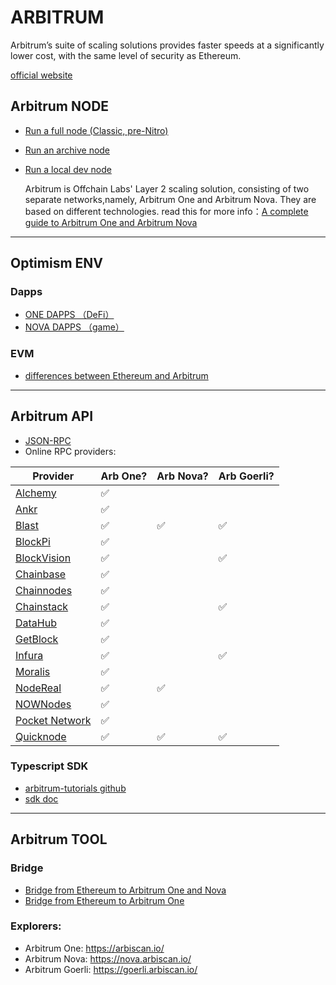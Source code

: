 # ARBITRUM

Arbitrum’s suite of scaling solutions provides faster speeds at a significantly
lower cost, with the same level of security as Ethereum.

[official website](https://arbitrum.io/)

## Arbitrum NODE

- [Run a full node (Classic, pre-Nitro)](https://developer.arbitrum.io/node-running/running-a-classic-node)

- [Run an archive node](https://developer.arbitrum.io/node-running/running-an-archive-node)

- [Run a local dev node](https://developer.arbitrum.io/node-running/local-dev-node)

  Arbitrum is Offchain Labs' Layer 2 scaling solution, consisting of two separate networks,namely, Arbitrum One and Arbitrum Nova. They are based on different technologies. read this for more info：[A complete guide to Arbitrum One and Arbitrum Nova](https://support.token.im/hc/en-us/articles/10866568708377-A-complete-guide-to-Arbitrum-One-and-Arbitrum-Nova)

------

## Optimism ENV

### Dapps

- [ONE DAPPS （DeFi）](https://portal.arbitrum.io/one)
- [NOVA DAPPS （game）](https://portal.arbitrum.io/nova)

### EVM

- [differences between Ethereum and Arbitrum](https://developer.arbitrum.io/arbitrum-ethereum-differences)

------

## Arbitrum API

- [JSON-RPC](https://developer.arbitrum.io/arbitrum-ethereum-differences#json-rpc-comparisons)
- Online RPC providers:

| Provider                                                     | Arb One? | Arb Nova? | Arb Goerli? |
| ------------------------------------------------------------ | -------- | --------- | ----------- |
| [Alchemy](https://docs.alchemy.com/reference/arbitrum-api-quickstart) | ✅        |           |             |
| [Ankr](https://www.ankr.com/docs/build-blockchain/chains/v1/arb-api) | ✅        |           |             |
| [Blast](https://blastapi.io/public-api/arbitrum)             | ✅        | ✅         | ✅           |
| [BlockPi](https://docs.blockpi.io/)                          | ✅        |           |             |
| [BlockVision](https://dashboard.blockvision.org/connect)     | ✅        |           | ✅           |
| [Chainbase](https://docs.chainbase.online/r/welcome-to-chainbase/readme) | ✅        |           |             |
| [Chainnodes](https://www.chainnodes.org/)                    | ✅        |           |             |
| [Chainstack](https://chainstack.com/build-better-with-arbitrum/) | ✅        |           | ✅           |
| [DataHub](https://datahub.figment.io/)                       | ✅        |           |             |
| [GetBlock](https://getblock.io/docs/)                        | ✅        |           |             |
| [Infura](https://docs.infura.io/infura/networks/arbitrum)    | ✅        |           | ✅           |
| [Moralis](https://docs.moralis.io/reference/introduction)    | ✅        |           |             |
| [NodeReal](https://nodereal.io/meganode/api-marketplace/arbitrum-nitro-rpc) | ✅        | ✅         |             |
| [NOWNodes](https://nownodes.io/nodes/arbitrum)               | ✅        |           |             |
| [Pocket Network](https://www.pokt.network/arbitrum-rpc-service) | ✅        |           |             |
| [Quicknode](https://www.quicknode.com/chains/arb)            | ✅        | ✅         | ✅           |

### Typescript SDK

- [arbitrum-tutorials github](https://github.com/OffchainLabs/arbitrum-tutorials)
- [sdk doc](https://developer.arbitrum.io/sdk)

------

## Arbitrum TOOL

### Bridge

- [Bridge from Ethereum to Arbitrum One and Nova](https://bridge.arbitrum.io/?l2ChainId=42161)
- [Bridge from Ethereum to Arbitrum One](https://cbridge.celer.network/bridge/ethereum-arbitrum/)

### Explorers:

- Arbitrum One: https://arbiscan.io/
- Arbitrum Nova: https://nova.arbiscan.io/
- Arbitrum Goerli: https://goerli.arbiscan.io/

